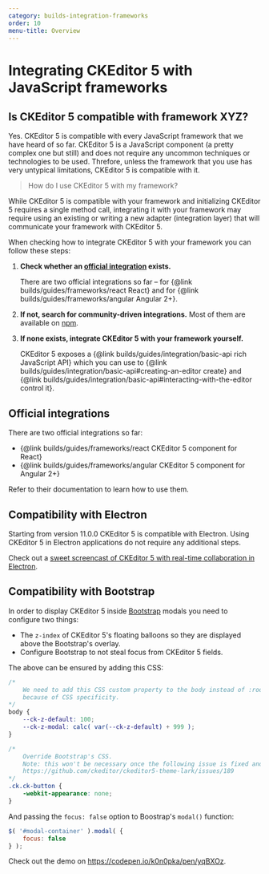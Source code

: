 ```yaml
---
category: builds-integration-frameworks
order: 10
menu-title: Overview
---
```


# Integrating CKEditor 5 with JavaScript frameworks

## Is CKEditor 5 compatible with framework XYZ?

Yes. CKEditor 5 is compatible with every JavaScript framework that we have heard of so far. CKEditor 5 is a JavaScript component (a pretty complex one but still) and does not require any uncommon techniques or technologies to be used. Threfore, unless the framework that you use has very untypical limitations, CKEditor 5 is compatible with it.

> How do I use CKEditor 5 with my framework?

While CKEditor 5 is compatible with your framework and initializing CKEditor 5 requires a single method call, integrating it with your framework may require using an existing or writing a new adapter (integration layer) that will communicate your framework with CKEditor 5.

When checking how to integrate CKEditor 5 with your framework you can follow these steps:

1. **Check whether an [official integration](#official-integrations) exists.**

	There are two official integrations so far – for {@link builds/guides/frameworks/react React} and for {@link builds/guides/frameworks/angular Angular 2+}.
2. **If not, search for community-driven integrations.** Most of them are available on [npm](https://www.npmjs.com/).
3. **If none exists, integrate CKEditor 5 with your framework yourself.**

	CKEditor 5 exposes a {@link builds/guides/integration/basic-api rich JavaScript API} which you can use to {@link builds/guides/integration/basic-api#creating-an-editor create} and {@link builds/guides/integration/basic-api#interacting-with-the-editor control it}.

## Official integrations

There are two official integrations so far:

* {@link builds/guides/frameworks/react CKEditor 5 component for React}
* {@link builds/guides/frameworks/angular CKEditor 5 component for Angular 2+}

Refer to their documentation to learn how to use them.

## Compatibility with Electron

Starting from version 11.0.0 CKEditor 5 is compatible with Electron. Using CKEditor 5 in Electron applications do not require any additional steps.

Check out a [sweet screencast of CKEditor 5 with real-time collaboration in Electron](https://twitter.com/ckeditor/status/1016627687568363520).

## Compatibility with Bootstrap

In order to display CKEditor 5 inside [Bootstrap](https://getbootstrap.com/) modals you need to configure two things:

* The `z-index` of CKEditor 5's floating balloons so they are displayed above the Bootstrap's overlay.
* Configure Bootstrap to not steal focus from CKEditor 5 fields.

The above can be ensured by adding this CSS:

```css
/*
	We need to add this CSS custom property to the body instead of :root,
	because of CSS specificity.
*/
body {
	--ck-z-default: 100;
	--ck-z-modal: calc( var(--ck-z-default) + 999 );
}

/*
	Override Bootstrap's CSS.
	Note: this won't be necessary once the following issue is fixed and released:
	https://github.com/ckeditor/ckeditor5-theme-lark/issues/189
*/
.ck.ck-button {
	-webkit-appearance: none;
}
```

And passing the `focus: false` option to Boostrap's `modal()` function:

```js
$( '#modal-container' ).modal( {
	focus: false
} );
```

Check out the demo on https://codepen.io/k0n0pka/pen/yqBXOz.
